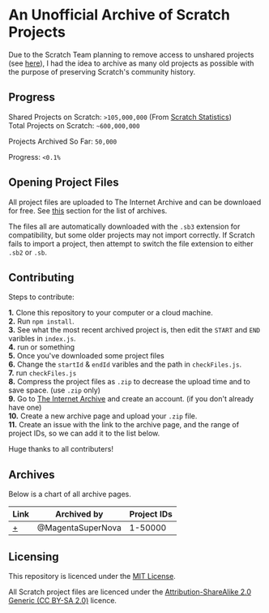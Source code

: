 # An Unofficial Archive of Scratch Projects

Due to the Scratch Team planning to remove access to unshared projects (see [here](https://github.com/LLK/scratch-www/pull/6773)), I had the idea to archive as many old projects as possible with the purpose of preserving Scratch's community history.

## Progress

Shared Projects on Scratch: `>105,000,000` (From [Scratch Statistics](https://scratch.mit.edu/statistics/))  
Total Projects on Scratch: `~600,000,000`  

Projects Archived So Far: `50,000`  

Progress: `<0.1%`

## Opening Project Files

All project files are uploaded to The Internet Archive and can be downloaed for free. See [this](#archives) section for the list of archives.

The files all are automatically downloaded with the `.sb3` extension for compatibility, but some older projects may not import correctly.  If Scratch fails to import a project, then attempt to switch the file extension to either `.sb2` or `.sb`.

## Contributing

Steps to contribute:

**1.** Clone this repository to your computer or a cloud machine.  
**2.** Run `npm install`.  
**3.** See what the most recent archived project is, then edit the `START` and `END` varibles in `index.js`.  
**4.** run or something  
**5.** Once you've downloaded some project files  
**6.** Change the `startId` & `endId` varibles and the path in `checkFiles.js`.  
**7.** run `checkFiles.js`  
**8.** Compress the project files as `.zip` to decrease the upload time and to save space. (use `.zip` only)  
**9.** Go to [The Internet Archive]() and create an account. (if you don't already have one)  
**10.** Create a new archive page and upload your `.zip` file.  
**11.** Create an issue with the link to the archive page, and the range of project IDs, so we can add it to the list below.  

Huge thanks to all contributers!

## Archives

Below is a chart of all archive pages.

| Link | Archived by | Project IDs |
| ---- | ----------- | ----------- |
| [+]() | @MagentaSuperNova | 1-50000 |

## Licensing

This repository is licenced under the [MIT License](https://github.com/micahlt/sbarchive/blob/master/LICENSE).

All Scratch project files are licenced under the [Attribution-ShareAlike 2.0 Generic (CC BY-SA 2.0)](https://creativecommons.org/licenses/by-sa/2.0/) licence.
